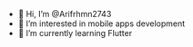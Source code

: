 - 👋 Hi, I’m @Arifrhmn2743
- 👀 I’m interested in mobile apps development
- 🌱 I’m currently learning Flutter


<!---
Arifrhmn2743/Arifrhmn2743 is a ✨ special ✨ repository because its `README.md` (this file) appears on your GitHub profile.
You can click the Preview link to take a look at your changes.
--->
